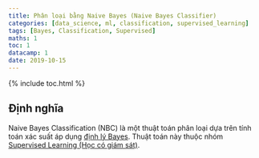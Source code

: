 ```yaml
---
title: Phân loại bằng Naive Bayes (Naive Bayes Classifier)
categories: [data_science, ml, classification, supervised_learning]
tags: [Bayes, Classification, Supervised]
maths: 1
toc: 1
datacamp: 1
date: 2019-10-15
---
```


{% include toc.html %}

## Định nghĩa

Naive Bayes Classification (NBC) là một thuật toán phân loại dựa trên tính toán xác suất áp dụng <a targer="_blank" href="/dinh-ly-bayes">định lý Bayes</a>. Thuật toán này thuộc nhóm <a targer="_blank" href="/categories#supervised_learning">Supervised Learning (Học có giám sát)</a>.
